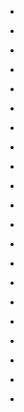 
- [](/2019/07/ulnnhp8erbu/)

- [](/2019/07/ddy3clfzkui/)

- [](/2018/10/ewegejakk6i/)

- [](/2018/03/du_mcbxcili/)

- [](/2017/11/8s743u2bkz8/)

- [](/2017/11/zgcgzr8eps4/)

- [](/2016/12/7sola3e_rg0/)

- [](/2016/12/czl_fj-zzvi/)

- [](/2016/12/d-awqi5x7rk/)

- [](/2016/11/jidnkbewpho/)

- [](/2016/07/vf1juqyd0za/)

- [](/2016/02/ae42gj-vgfc/)

- [](/2016/02/bplymow4jaw/)

- [](/2015/06/a6lsfchgc7e/)

- [](/2014/12/uqxycbqkyra/)

- [](/2014/11/ud1ehen9a4y/)

- [](/2014/07/ilbq2ibawvo/)

- [](/2014/04/2wuwewqagzk/)

- [](/2012/12/kp4tikvtz_q/)

- [](/2012/07/uqzib9hn6qg/)

- [](/2012/05/j65se-osfgm/)
